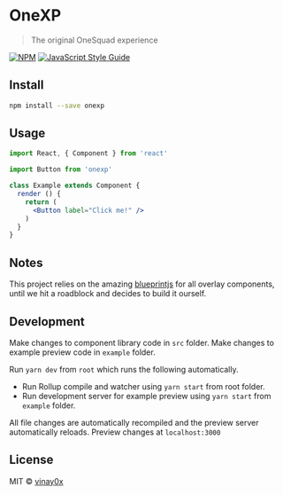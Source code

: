 # OneXP

> The original OneSquad experience

[![NPM](https://img.shields.io/npm/v/onexp.svg)](https://www.npmjs.com/package/onexp) [![JavaScript Style Guide](https://img.shields.io/badge/code_style-standard-brightgreen.svg)](https://standardjs.com)

## Install

```bash
npm install --save onexp
```

## Usage

```jsx
import React, { Component } from 'react'

import Button from 'onexp'

class Example extends Component {
  render () {
    return (
      <Button label="Click me!" />
    )
  }
}
```

## Notes 
This project relies on the amazing [blueprintjs](https://blueprintjs.com/) for all overlay components, until we hit a roadblock and decides to build it ourself.

## Development
Make changes to component library code in `src` folder.
Make changes to example preview code in `example` folder.

Run `yarn dev` from `root` which runs the following automatically.

- Run Rollup compile and watcher using `yarn start` from root folder.
- Run development server for example preview using `yarn start` from `example` folder.

All file changes are automatically recompiled and the preview server automatically reloads.
Preview changes at `localhost:3000`

## License

MIT © [vinay0x](https://github.com/vinay0x)

